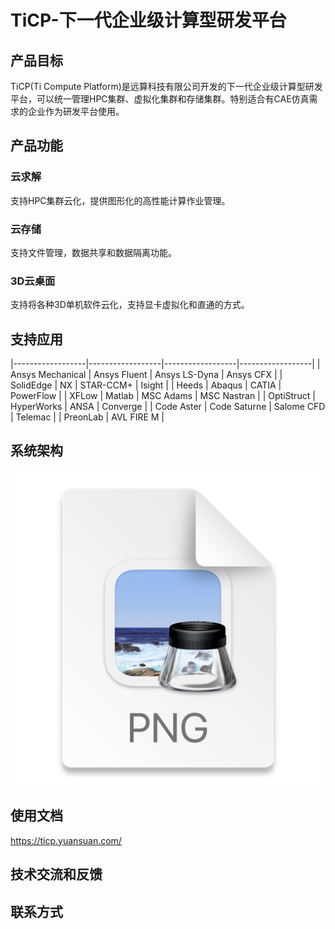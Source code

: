 # TiCP-下一代企业级计算型研发平台
## 产品目标
TiCP(Ti Compute Platform)是远算科技有限公司开发的下一代企业级计算型研发平台，可以统一管理HPC集群、虚拟化集群和存储集群。特别适合有CAE仿真需求的企业作为研发平台使用。
## 产品功能
### 云求解
支持HPC集群云化，提供图形化的高性能计算作业管理。
### 云存储
支持文件管理，数据共享和数据隔离功能。
### 3D云桌面
支持将各种3D单机软件云化，支持显卡虚拟化和直通的方式。
## 支持应用
|------------------|------------------|------------------|------------------|
| Ansys Mechanical | Ansys Fluent   | Ansys LS-Dyna    | Ansys CFX        |
| SolidEdge        | NX               | STAR-CCM+        | Isight           | 
| Heeds            | Abaqus           | CATIA            | PowerFlow        |
| XFLow            | Matlab           | MSC Adams        | MSC Nastran      | 
| OptiStruct       | HyperWorks       | ANSA             | Converge         |
| Code Aster       | Code Saturne     | Salome CFD       | Telemac          | 
| PreonLab         | AVL FIRE M       |
## 系统架构
![img.png](docs/architecture.png)
## 使用文档
https://ticp.yuansuan.com/

## 技术交流和反馈
## 联系方式

